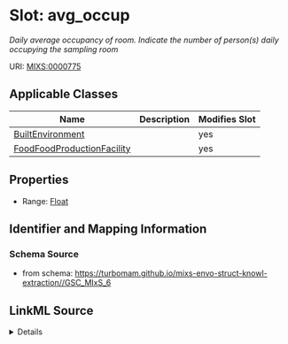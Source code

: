 # Slot: avg_occup


_Daily average occupancy of room. Indicate the number of person(s) daily occupying the sampling room_



URI: [MIXS:0000775](https://w3id.org/mixs/0000775)



<!-- no inheritance hierarchy -->




## Applicable Classes

| Name | Description | Modifies Slot |
| --- | --- | --- |
[BuiltEnvironment](BuiltEnvironment.md) |  |  yes  |
[FoodFoodProductionFacility](FoodFoodProductionFacility.md) |  |  yes  |







## Properties

* Range: [Float](Float.md)





## Identifier and Mapping Information







### Schema Source


* from schema: https://turbomam.github.io/mixs-envo-struct-knowl-extraction//GSC_MIxS_6




## LinkML Source

<details>
```yaml
name: avg_occup
description: Daily average occupancy of room. Indicate the number of person(s) daily
  occupying the sampling room
title: average daily occupancy
notes:
- average
from_schema: https://turbomam.github.io/mixs-envo-struct-knowl-extraction//GSC_MIxS_6
rank: 1000
slot_uri: MIXS:0000775
multivalued: false
alias: avg_occup
domain_of:
- BuiltEnvironment
- FoodFoodProductionFacility
range: float
required: false
recommended: false

```
</details>